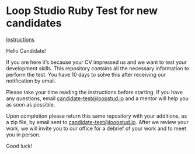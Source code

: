 # Loop Studio Ruby Test for new candidates

[Instructions](instructions/Loop-Ruby-Test.pdf)

Hello Candidate!

If you are here it’s because your CV impressed us and we want to test your development skills. 
This repository contains all the necessary information to perform the test. You have 10 days to solve this after receiving our notification by email.

Please take your time reading the instructions before starting. If you have any questions, email candidate-test@loopstud.io and a mentor will help you as soon as possible.

Upon completion please return this same repository with your additions, as a zip file, by email sent to candidate-test@loopstud.io. After we review your work, we will invite you to our office for a debrief of your work and to meet you in person. 

Good luck!
